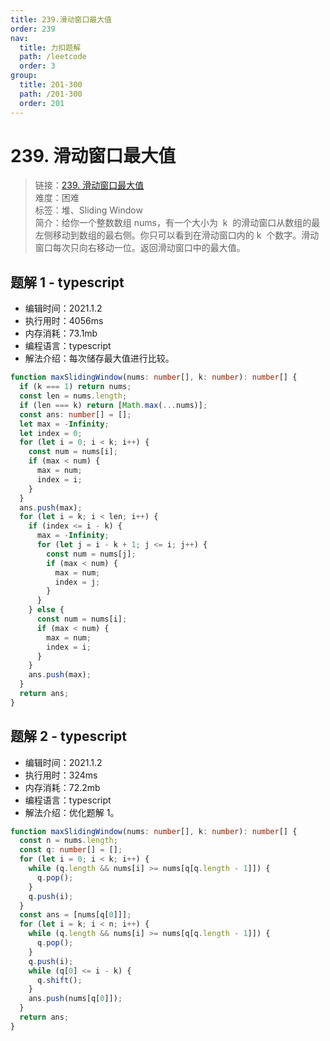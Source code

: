 ```yaml
---
title: 239.滑动窗口最大值
order: 239
nav:
  title: 力扣题解
  path: /leetcode
  order: 3
group:
  title: 201-300
  path: /201-300
  order: 201
---
```


# 239. 滑动窗口最大值

> 链接：[239. 滑动窗口最大值](https://leetcode-cn.com/problems/sliding-window-maximum/)  
> 难度：困难  
> 标签：堆、Sliding Window  
> 简介：给你一个整数数组 nums，有一个大小为  k  的滑动窗口从数组的最左侧移动到数组的最右侧。你只可以看到在滑动窗口内的 k  个数字。滑动窗口每次只向右移动一位。返回滑动窗口中的最大值。

## 题解 1 - typescript

- 编辑时间：2021.1.2
- 执行用时：4056ms
- 内存消耗：73.1mb
- 编程语言：typescript
- 解法介绍：每次储存最大值进行比较。

```typescript
function maxSlidingWindow(nums: number[], k: number): number[] {
  if (k === 1) return nums;
  const len = nums.length;
  if (len === k) return [Math.max(...nums)];
  const ans: number[] = [];
  let max = -Infinity;
  let index = 0;
  for (let i = 0; i < k; i++) {
    const num = nums[i];
    if (max < num) {
      max = num;
      index = i;
    }
  }
  ans.push(max);
  for (let i = k; i < len; i++) {
    if (index <= i - k) {
      max = -Infinity;
      for (let j = i - k + 1; j <= i; j++) {
        const num = nums[j];
        if (max < num) {
          max = num;
          index = j;
        }
      }
    } else {
      const num = nums[i];
      if (max < num) {
        max = num;
        index = i;
      }
    }
    ans.push(max);
  }
  return ans;
}
```

## 题解 2 - typescript

- 编辑时间：2021.1.2
- 执行用时：324ms
- 内存消耗：72.2mb
- 编程语言：typescript
- 解法介绍：优化题解 1。

```typescript
function maxSlidingWindow(nums: number[], k: number): number[] {
  const n = nums.length;
  const q: number[] = [];
  for (let i = 0; i < k; i++) {
    while (q.length && nums[i] >= nums[q[q.length - 1]]) {
      q.pop();
    }
    q.push(i);
  }
  const ans = [nums[q[0]]];
  for (let i = k; i < n; i++) {
    while (q.length && nums[i] >= nums[q[q.length - 1]]) {
      q.pop();
    }
    q.push(i);
    while (q[0] <= i - k) {
      q.shift();
    }
    ans.push(nums[q[0]]);
  }
  return ans;
}
```
